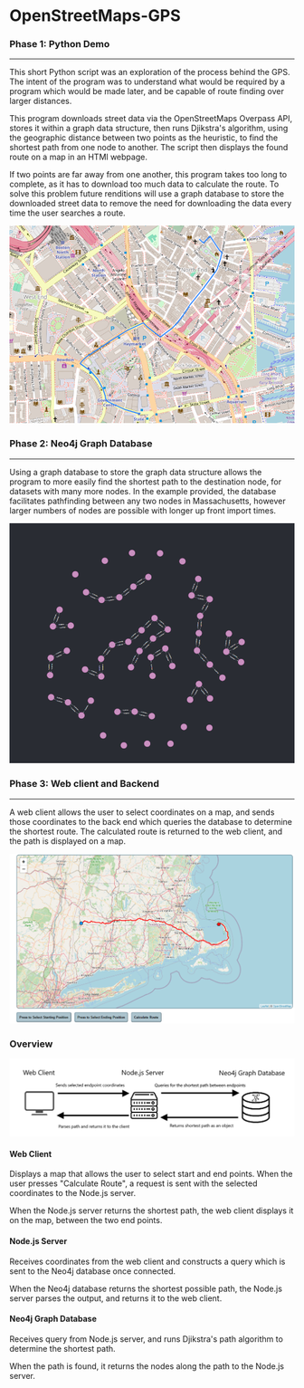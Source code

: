 # OpenStreetMaps-GPS
 
### Phase 1: Python Demo
___
This short Python script was an exploration of the process behind the GPS. The intent of the program was to understand what would be required by a program which would be made later, and be capable of route finding over larger distances.

This program downloads street data via the OpenStreetMaps Overpass API, stores it within a graph data structure, then runs Djikstra's algorithm, using the geographic distance between two points as the heuristic, to find the shortest path from one node to another. The script then displays the found route on a map in an HTMl webpage.

If two points are far away from one another, this program takes too long to complete, as it has to download too much data to calculate the route. To solve this problem future renditions will use a graph database to store the downloaded street data to remove the need for downloading the data every time the user searches a route.

![Demonstration of the route between two points using the Python Script](images/python_script_example.png "Route Found Using the Python Script")

### Phase 2: Neo4j Graph Database
___

Using a graph database to store the graph data structure allows the program to more easily find the shortest path to the destination node, for datasets with many more nodes. In the example provided, the database facilitates pathfinding between any two nodes in Massachusetts, however larger numbers of nodes are possible with longer up front import times.

![Sample OSM nodes and relationships, as contained in the Neo4j database](images/neo4j_database_preview.png "Nodes and Relationships in Neo4j Database")

### Phase 3: Web client and Backend
___

A web client allows the user to select coordinates on a map, and sends those coordinates to the back end which queries the database to determine the shortest route. The calculated route is returned to the web client, and the path is displayed on a map.

![Shortest possible path between Western Massachusetts and Provincetown](images/demos/western-mass-to-provincetown.png "Demonstration of a shortest path")

### Overview

![Diagram of how the gps processes a request](images/structure-diagram.png "Program hierarchy diagram")

#### Web Client

Displays a map that allows the user to select start and end points. When the user presses "Calculate Route", a request is sent with the selected coordinates to the Node.js server.

When the Node.js server returns the shortest path, the web client displays it on the map, between the two end points.

#### Node.js Server

Receives coordinates from the web client and constructs a query which is sent to the Neo4j database once connected. 

When the Neo4j database returns the shortest possible path, the Node.js server parses the output, and returns it to the web client.

#### Neo4j Graph Database

Receives query from Node.js server, and runs Djikstra's path algorithm to determine the shortest path.

When the path is found, it returns the nodes along the path to the Node.js server.